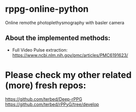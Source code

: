 # rppg-online-python
Online remothe photoplethysmography with basler camera

## About the implemented methods:
- Full Video Pulse extraction: https://www.ncbi.nlm.nih.gov/pmc/articles/PMC6191623/

# Please check my other related (more) fresh repos:
https://github.com/terbed/Deep-rPPG
https://github.com/terbed/rPPyG/tree/develop
